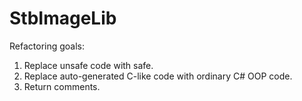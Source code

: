 # StbImageLib

Refactoring goals:
1. Replace unsafe code with safe.
2. Replace auto-generated C-like code with ordinary C# OOP code.
3. Return comments.
